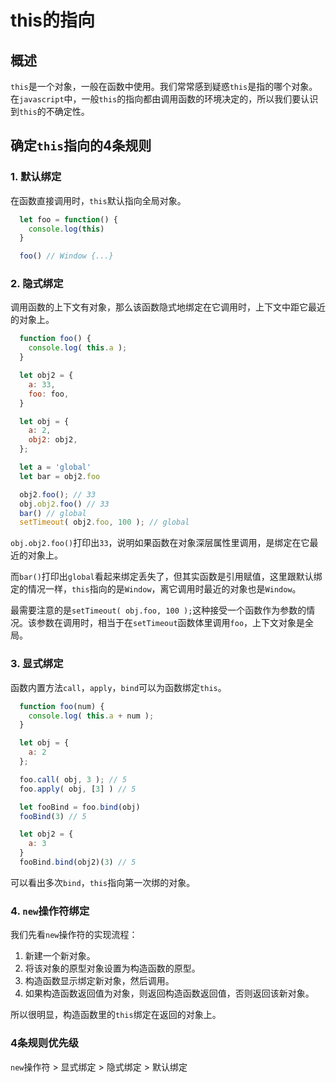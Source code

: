 # this的指向

## 概述

`this`是一个对象，一般在函数中使用。我们常常感到疑惑`this`是指的哪个对象。在`javascript`中，一般`this`的指向都由调用函数的环境决定的，所以我们要认识到`this`的不确定性。

## 确定`this`指向的4条规则

### 1. 默认绑定

在函数直接调用时，`this`默认指向全局对象。

```javascript
  let foo = function() {
    console.log(this)
  }

  foo() // Window {...}
```

### 2. 隐式绑定

调用函数的上下文有对象，那么该函数隐式地绑定在它调用时，上下文中距它最近的对象上。

```javascript
  function foo() {
    console.log( this.a );
  }

  let obj2 = {
    a: 33,
    foo: foo,
  }

  let obj = {
    a: 2,
    obj2: obj2,
  };

  let a = 'global'
  let bar = obj2.foo

  obj2.foo(); // 33
  obj.obj2.foo() // 33
  bar() // global
  setTimeout( obj2.foo, 100 ); // global
```

`obj.obj2.foo()`打印出`33`，说明如果函数在对象深层属性里调用，是绑定在它最近的对象上。

而`bar()`打印出`global`看起来绑定丢失了，但其实函数是引用赋值，这里跟默认绑定的情况一样，`this`指向的是`Window`，离它调用时最近的对象也是`Window`。

最需要注意的是`setTimeout( obj.foo, 100 );`这种接受一个函数作为参数的情况。该参数在调用时，相当于在`setTimeout`函数体里调用`foo`，上下文对象是全局。

### 3. 显式绑定

函数内置方法`call`，`apply`，`bind`可以为函数绑定`this`。

```javascript
  function foo(num) {
    console.log( this.a + num );
  }

  let obj = {
    a: 2
  };

  foo.call( obj, 3 ); // 5
  foo.apply( obj, [3] ) // 5

  let fooBind = foo.bind(obj)
  fooBind(3) // 5

  let obj2 = {
    a: 3
  }
  fooBind.bind(obj2)(3) // 5
```

可以看出多次`bind`，`this`指向第一次绑的对象。

### 4. `new`操作符绑定

我们先看`new`操作符的实现流程：

1. 新建一个新对象。
2. 将该对象的原型对象设置为构造函数的原型。
3. 构造函数显示绑定新对象，然后调用。
4. 如果构造函数返回值为对象，则返回构造函数返回值，否则返回该新对象。

所以很明显，构造函数里的`this`绑定在返回的对象上。

### 4条规则优先级

`new`操作符 > 显式绑定 > 隐式绑定 > 默认绑定

